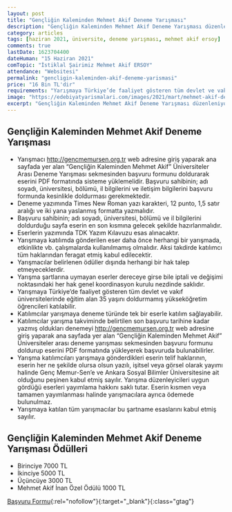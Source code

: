 ```yaml
---
layout: post
title: "Gençliğin Kaleminden Mehmet Akif Deneme Yarışması"
description: "Gençliğin Kaleminden Mehmet Akif Deneme Yarışması düzenleniyor"
category: articles
tags: [haziran 2021, üniversite, deneme yarışması, mehmet akif ersoy]
comments: true
lastDate: 1623704400    
dateHuman: "15 Haziran 2021"
comTopic: "İstiklal Şairimiz Mehmet Akif ERSOY"
attendance: "Websitesi"
permalink: "gencligin-kaleminden-akif-deneme-yarismasi"
price: "16 Bin TL'dir"
requirements: "Yarışmaya Türkiye’de faaliyet gösteren tüm devlet ve vakıf üniversitelerinde eğitim alan 35 yaşını doldurmamış yükseköğretim öğrencileri katılabilir"
image: "https://edebiyatyarismalari.com/images/2021/mart/mehmet-akif-deneme-yarismasi.jpg"
excerpt: "Gençliğin Kaleminden Mehmet Akif Deneme Yarışması düzenleniyor"
---
```


## Gençliğin Kaleminden Mehmet Akif Deneme Yarışması
- Yarışmacı http://gencmemursen.org.tr web adresine giriş yaparak ana sayfada yer alan “Gençliğin Kaleminden Mehmet Akif” Üniversiteler Arası Deneme Yarışması sekmesinden başvuru formunu doldurarak eserini PDF formatında sisteme yüklemelidir. Başvuru sahibinin; adı soyadı, üniversitesi, bölümü, il bilgilerini ve iletişim bilgilerini başvuru formunda kesinlikle doldurması gerekmektedir.
- Deneme yazımında Times New Roman yazı karakteri, 12 punto, 1,5 satır aralığı ve iki yana
yaslanmış formatta yazmalıdır. 
- Başvuru sahibinin; adı soyadı, üniversitesi, bölümü ve il bilgilerini doldurduğu sayfa eserin en son kısmına gelecek şekilde hazırlanmalıdır.
- Eserlerin yazımında TDK Yazım Kılavuzu esas alınacaktır.
- Yarışmaya katılımda gönderilen eser daha önce herhangi bir yarışmada, etkinlikte vb. çalışmalarda kullanılmamış olmalıdır. Aksi takdirde katılımcı tüm haklarından feragat etmiş kabul edilecektir.
- Yarışmacılar belirlenen ödüller dışında herhangi bir hak talep etmeyeceklerdir.
- Yarışma şartlarına uymayan eserler dereceye girse bile iptali ve değişimi noktasındaki her hak genel koordinasyon kurulu nezdinde saklıdır.
- Yarışmaya Türkiye’de faaliyet gösteren tüm devlet ve vakıf üniversitelerinde eğitim alan 35 yaşını doldurmamış yükseköğretim öğrencileri katılabilir.
- Katılımcılar yarışmaya deneme türünde tek bir eserle katılım sağlayabilir.
- Katılımcılar yarışma takviminde belirtilen son başvuru tarihine kadar yazmış oldukları denemeyi http://gencmemursen.org.tr web adresine giriş yaparak ana sayfada yer alan “Gençliğin Kaleminden Mehmet Akif” Üniversiteler arası deneme yarışması sekmesinden başvuru formunu doldurup eserini PDF formatında yükleyerek başvuruda bulunabilirler.
- Yarışma katılımcıları yarışmaya gönderdikleri eserin telif haklarının, eserin her ne şekilde olursa olsun yazılı, işitsel veya görsel olarak yayımı halinde Genç Memur-Sen’e ve Ankara Sosyal Bilimler Üniversitesine ait olduğunu peşinen kabul etmiş sayılır. Yarışma düzenleyicileri uygun gördüğü eserleri yayımlama hakkını saklı tutar. Eserin kısmen veya tamamen yayımlanması halinde yarışmacılara ayrıca ödemede bulunulmaz.
- Yarışmaya katılan tüm yarışmacılar bu şartname esaslarını kabul etmiş sayılır.

## Gençliğin Kaleminden Mehmet Akif Deneme Yarışması Ödülleri
- Birinciye 7000 TL
- İkinciye 5000 TL
- Üçüncüye 3000 TL
- Mehmet Akif İnan Özel Ödülü 1000 TL

[Başvuru Formu](https://docs.google.com/forms/d/e/1FAIpQLSegljqRHLgLPtfYCJsnWmoAl7jGF4qHglkc3YNa_5RqC9qLsA/viewform){:rel="nofollow"}{:target="_blank"}{:class="gtag"}
